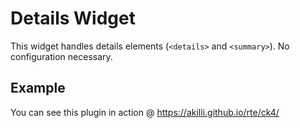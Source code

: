 # Details Widget

This widget handles details elements (`<details>` and `<summary>`). No configuration necessary.

## Example

You can see this plugin in action @ https://akilli.github.io/rte/ck4/
